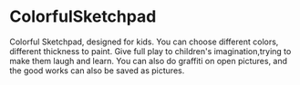 # ColorfulSketchpad

Colorful Sketchpad, designed for kids.
You can choose different colors, different thickness to paint.
Give full play to children's imagination,trying to make them laugh and learn.
You can also do graffiti on open pictures, and the good works can also be saved as pictures.

